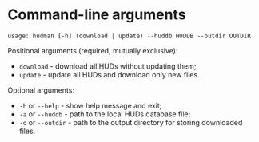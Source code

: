 # Command-line arguments

```text
usage: hudman [-h] (download | update) --huddb HUDDB --outdir OUTDIR
```

Positional arguments (required, mutually exclusive):
  * `download` - download all HUDs without updating them;
  * `update` - update all HUDs and download only new files.

Optional arguments:
  * `-h` or `--help` - show help message and exit;
  * `-a` or `--huddb` - path to the local HUDs database file;
  * `-o` or  `--outdir` - path to the output directory for storing downloaded files.
